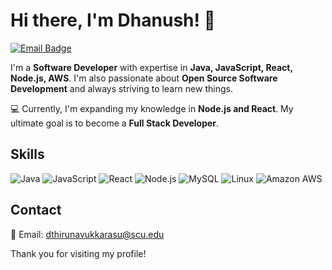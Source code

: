 # Hi there, I'm Dhanush! 👋

[![Email Badge](https://img.shields.io/badge/-Email-red?style=flat-square&logo=gmail&logoColor=white&link=mailto:dthirunavukkarasu@scu.edu)](mailto:dthirunavukkarasu@scu.edu)


I'm a **Software Developer** with expertise in **Java, JavaScript, React, Node.js, AWS**. I'm also passionate about **Open Source Software Development** and always striving to learn new things. 

💻 Currently, I'm expanding my knowledge in **Node.js and React**. My ultimate goal is to become a **Full Stack Developer**.

## Skills

![Java](https://img.shields.io/badge/Java-ED8B00?style=for-the-badge&logo=openjdk&logoColor=white)
![JavaScript](https://img.shields.io/badge/JavaScript-F7DF1E?style=for-the-badge&logo=javascript&logoColor=black)
![React](https://img.shields.io/badge/React-20232A?style=for-the-badge&logo=react&logoColor=61DAFB)
![Node.js](https://img.shields.io/badge/Node.js-43853D?style=for-the-badge&logo=node.js&logoColor=white)
![MySQL](https://img.shields.io/badge/MySQL-00000F?style=for-the-badge&logo=mysql&logoColor=white)
![Linux](https://img.shields.io/badge/Linux-FCC624?style=for-the-badge&logo=linux&logoColor=black)
![Amazon AWS](https://img.shields.io/badge/Amazon_AWS-232F3E?style=for-the-badge&logo=amazon-aws&logoColor=white)

## Contact

📧 Email: dthirunavukkarasu@scu.edu

Thank you for visiting my profile!

<!---
Dhanoosh/Dhanoosh is a ✨ special ✨ repository because its `README.md` (this file) appears on your GitHub profile.
You can click the Preview link to take a look at your changes.
--->
